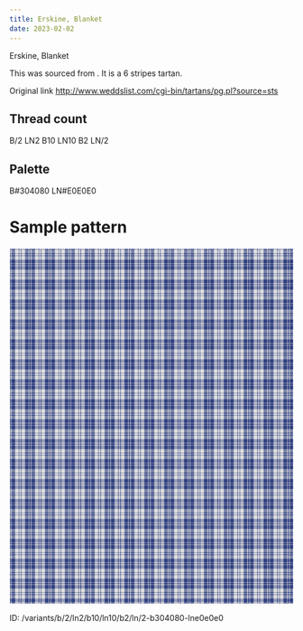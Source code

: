 ```yaml
---
title: Erskine, Blanket
date: 2023-02-02
---
```

Erskine, Blanket

This was sourced from <no value>.  It is a 6 stripes tartan.

Original link http://www.weddslist.com/cgi-bin/tartans/pg.pl?source=sts

## Thread count
B/2 LN2 B10 LN10 B2 LN/2

## Palette
B#304080 LN#E0E0E0

# Sample pattern

![Tartan detail](tartan.png "B/2 LN2 B10 LN10 B2 LN/2 tartan")

ID: /variants/b/2/ln2/b10/ln10/b2/ln/2-b304080-lne0e0e0